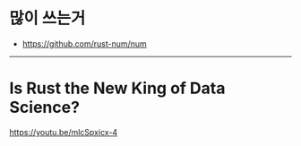 # 많이 쓰는거

- https://github.com/rust-num/num

<hr>

# Is Rust the New King of Data Science?

https://youtu.be/mlcSpxicx-4

<br>
